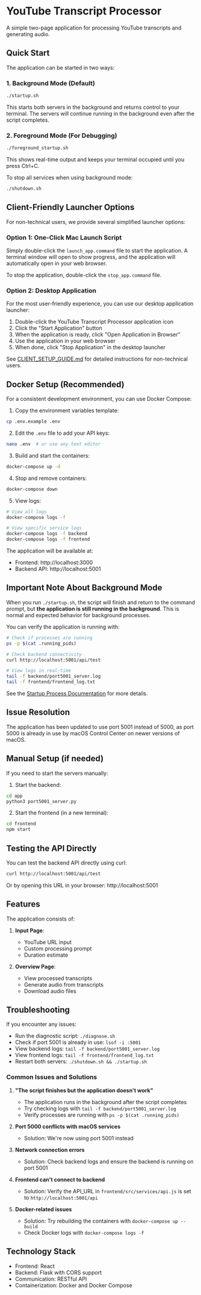 # YouTube Transcript Processor

A simple two-page application for processing YouTube transcripts and generating audio.

## Quick Start

The application can be started in two ways:

### 1. Background Mode (Default)

```bash
./startup.sh
```

This starts both servers in the background and returns control to your terminal. The servers will continue running in the background even after the script completes.

### 2. Foreground Mode (For Debugging)

```bash
./foreground_startup.sh
```

This shows real-time output and keeps your terminal occupied until you press Ctrl+C.

To stop all services when using background mode:

```bash
./shutdown.sh
```

## Client-Friendly Launcher Options

For non-technical users, we provide several simplified launcher options:

### Option 1: One-Click Mac Launch Script

Simply double-click the `launch_app.command` file to start the application. A terminal window will open to show progress, and the application will automatically open in your web browser.

To stop the application, double-click the `stop_app.command` file.

### Option 2: Desktop Application

For the most user-friendly experience, you can use our desktop application launcher:

1. Double-click the YouTube Transcript Processor application icon
2. Click the "Start Application" button
3. When the application is ready, click "Open Application in Browser"
4. Use the application in your web browser
5. When done, click "Stop Application" in the desktop launcher

See [CLIENT_SETUP_GUIDE.md](CLIENT_SETUP_GUIDE.md) for detailed instructions for non-technical users.

## Docker Setup (Recommended)

For a consistent development environment, you can use Docker Compose:

1. Copy the environment variables template:
```bash
cp .env.example .env
```

2. Edit the `.env` file to add your API keys:
```bash
nano .env  # or use any text editor
```

3. Build and start the containers:
```bash
docker-compose up -d
```

4. Stop and remove containers:
```bash
docker-compose down
```

5. View logs:
```bash
# View all logs
docker-compose logs -f

# View specific service logs
docker-compose logs -f backend
docker-compose logs -f frontend
```

The application will be available at:
- Frontend: http://localhost:3000
- Backend API: http://localhost:5001

## Important Note About Background Mode

When you run `./startup.sh`, the script will finish and return to the command prompt, but **the application is still running in the background**. This is normal and expected behavior for background processes.

You can verify the application is running with:

```bash
# Check if processes are running
ps -p $(cat .running_pids)

# Check backend connectivity
curl http://localhost:5001/api/test

# View logs in real-time
tail -f backend/port5001_server.log
tail -f frontend/frontend_log.txt
```

See the [Startup Process Documentation](track_and_trace/startup_process.md) for more details.

## Issue Resolution

The application has been updated to use port 5001 instead of 5000, as port 5000 is already in use by macOS Control Center on newer versions of macOS.

## Manual Setup (if needed)

If you need to start the servers manually:

1. Start the backend:
```bash
cd app
python3 port5001_server.py
```

2. Start the frontend (in a new terminal):
```bash
cd frontend
npm start
```

## Testing the API Directly

You can test the backend API directly using curl:

```bash
curl http://localhost:5001/api/test
```

Or by opening this URL in your browser: http://localhost:5001

## Features

The application consists of:

1. **Input Page**:
   - YouTube URL input
   - Custom processing prompt
   - Duration estimate

2. **Overview Page**:
   - View processed transcripts
   - Generate audio from transcripts
   - Download audio files

## Troubleshooting

If you encounter any issues:

- Run the diagnostic script: `./diagnose.sh`
- Check if port 5001 is already in use: `lsof -i :5001`
- View backend logs: `tail -f backend/port5001_server.log`
- View frontend logs: `tail -f frontend/frontend_log.txt`
- Restart both servers: `./shutdown.sh && ./startup.sh`

### Common Issues and Solutions

1. **"The script finishes but the application doesn't work"**
   - The application runs in the background after the script completes
   - Try checking logs with `tail -f backend/port5001_server.log`
   - Verify processes are running with `ps -p $(cat .running_pids)`

2. **Port 5000 conflicts with macOS services**
   - Solution: We're now using port 5001 instead

3. **Network connection errors**
   - Solution: Check backend logs and ensure the backend is running on port 5001

4. **Frontend can't connect to backend**
   - Solution: Verify the API_URL in `frontend/src/services/api.js` is set to `http://localhost:5001/api`

5. **Docker-related issues**
   - Solution: Try rebuilding the containers with `docker-compose up --build`
   - Check Docker logs with `docker-compose logs -f`

## Technology Stack

- Frontend: React
- Backend: Flask with CORS support
- Communication: RESTful API
- Containerization: Docker and Docker Compose